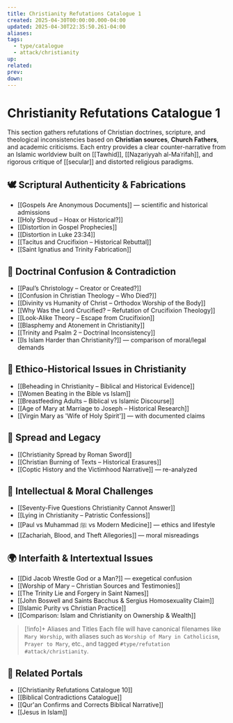 ```yaml
---
title: Christianity Refutations Catalogue 1
created: 2025-04-30T00:00:00.000-04:00
updated: 2025-04-30T22:35:50.261-04:00
aliases: 
tags:
  - type/catalogue
  - attack/christianity
up: 
related: 
prev: 
down:
---
```


# Christianity Refutations Catalogue 1

 

This section gathers refutations of Christian doctrines, scripture, and theological inconsistencies based on **Christian sources**, **Church Fathers**, and academic criticisms. Each entry provides a clear counter-narrative from an Islamic worldview built on [[Tawhid]], [[Naẓariyyah al-Maʿrifah]], and rigorous critique of [[secular]] and distorted religious paradigms.

## 🕊 Scriptural Authenticity & Fabrications

- [[Gospels Are Anonymous Documents]] — scientific and historical admissions
- [[Holy Shroud – Hoax or Historical?]]
- [[Distortion in Gospel Prophecies]]
- [[Distortion in Luke 23:34]]
- [[Tacitus and Crucifixion – Historical Rebuttal]]
- [[Saint Ignatius and Trinity Fabrication]]

## 📜 Doctrinal Confusion & Contradiction

- [[Paul’s Christology – Creator or Created?]]
- [[Confusion in Christian Theology – Who Died?]]
- [[Divinity vs Humanity of Christ – Orthodox Worship of the Body]]
- [[Why Was the Lord Crucified? – Refutation of Crucifixion Theology]]
- [[Look-Alike Theory – Escape from Crucifixion]]
- [[Blasphemy and Atonement in Christianity]]
- [[Trinity and Psalm 2 – Doctrinal Inconsistency]]
- [[Is Islam Harder than Christianity?]] — comparison of moral/legal demands

## 🧬 Ethico-Historical Issues in Christianity

- [[Beheading in Christianity – Biblical and Historical Evidence]]
- [[Women Beating in the Bible vs Islam]]
- [[Breastfeeding Adults – Biblical vs Islamic Discourse]]
- [[Age of Mary at Marriage to Joseph – Historical Research]]
- [[Virgin Mary as 'Wife of Holy Spirit']] — with documented claims

## 📖 Spread and Legacy

- [[Christianity Spread by Roman Sword]]
- [[Christian Burning of Texts – Historical Erasures]]
- [[Coptic History and the Victimhood Narrative]] — re-analyzed

## 🧠 Intellectual & Moral Challenges

- [[Seventy-Five Questions Christianity Cannot Answer]]
- [[Lying in Christianity – Patristic Confessions]]
- [[Paul vs Muhammad ﷺ vs Modern Medicine]] — ethics and lifestyle
- [[Zachariah, Blood, and Theft Allegories]] — moral misreadings

## 🌍 Interfaith & Intertextual Issues

- [[Did Jacob Wrestle God or a Man?]] — exegetical confusion
- [[Worship of Mary – Christian Sources and Testimonies]]
- [[The Trinity Lie and Forgery in Saint Names]]
- [[John Boswell and Saints Bacchus & Sergius Homosexuality Claim]]
- [[Islamic Purity vs Christian Practice]]
- [[Comparison: Islam and Christianity on Ownership & Wealth]]


> [!info]+ Aliases and Titles
> Each file will have canonical filenames like `Mary Worship`, with aliases such as `Worship of Mary in Catholicism`, `Prayer to Mary`, etc., and tagged `#type/refutation #attack/christianity`.

## 📎 Related Portals

- [[Christianity Refutations Catalogue 10]]
- [[Biblical Contradictions Catalogue]]
- [[Qur'an Confirms and Corrects Biblical Narrative]]
- [[Jesus in Islam]]